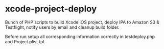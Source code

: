 xcode-project-deploy
====================

Bunch of PHP scripts to build Xcode iOS project, deploy IPA to Amazon S3 &amp; Testflight, notify users by email and cleanup build folder.

Before run setup all corresponding information correctly in testdeploy.php and Project.plist.tpl.